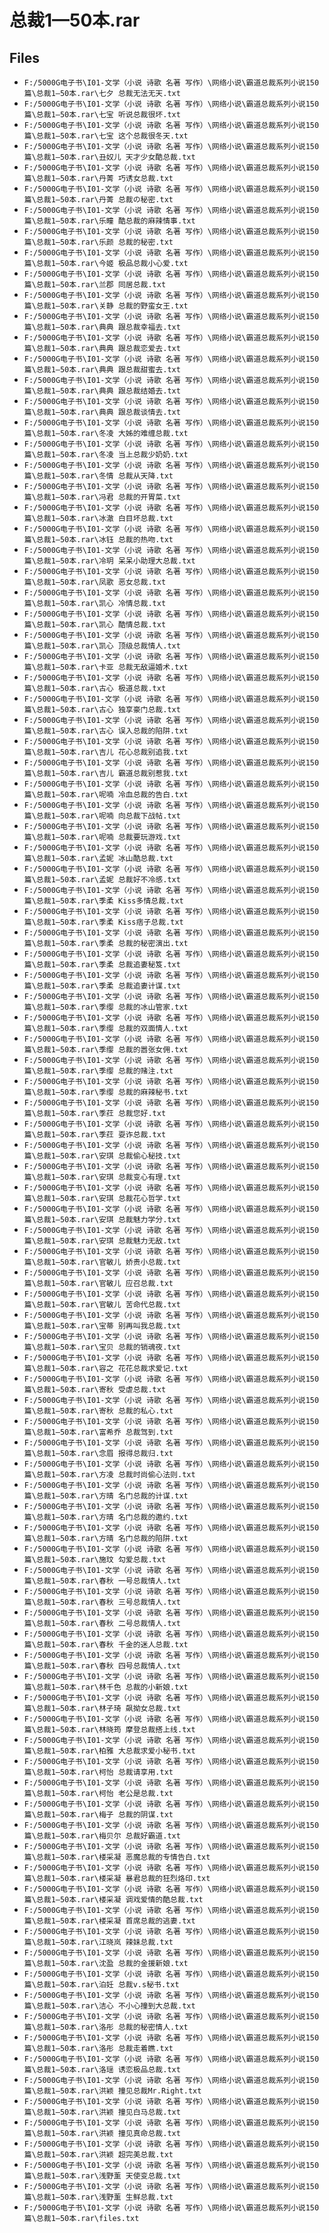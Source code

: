 # 总裁1—50本.rar

## Files

- `F:/5000G电子书\I01-文学（小说 诗歌 名著 写作）\网络小说\霸道总裁系列小说150篇\总裁1—50本.rar\七夕 总裁无法无天.txt`
- `F:/5000G电子书\I01-文学（小说 诗歌 名著 写作）\网络小说\霸道总裁系列小说150篇\总裁1—50本.rar\七宝 听说总裁很坏.txt`
- `F:/5000G电子书\I01-文学（小说 诗歌 名著 写作）\网络小说\霸道总裁系列小说150篇\总裁1—50本.rar\七宝 这个总裁很冬天.txt`
- `F:/5000G电子书\I01-文学（小说 诗歌 名著 写作）\网络小说\霸道总裁系列小说150篇\总裁1—50本.rar\丑奴儿 天才少女酷总裁.txt`
- `F:/5000G电子书\I01-文学（小说 诗歌 名著 写作）\网络小说\霸道总裁系列小说150篇\总裁1—50本.rar\丹菁 巧诱女总裁.txt`
- `F:/5000G电子书\I01-文学（小说 诗歌 名著 写作）\网络小说\霸道总裁系列小说150篇\总裁1—50本.rar\丹菁 总裁の秘密.txt`
- `F:/5000G电子书\I01-文学（小说 诗歌 名著 写作）\网络小说\霸道总裁系列小说150篇\总裁1—50本.rar\乐瞳 酷总裁的麻辣情事.txt`
- `F:/5000G电子书\I01-文学（小说 诗歌 名著 写作）\网络小说\霸道总裁系列小说150篇\总裁1—50本.rar\乐颜 总裁的秘密.txt`
- `F:/5000G电子书\I01-文学（小说 诗歌 名著 写作）\网络小说\霸道总裁系列小说150篇\总裁1—50本.rar\今姬 极品总裁小心爱.txt`
- `F:/5000G电子书\I01-文学（小说 诗歌 名著 写作）\网络小说\霸道总裁系列小说150篇\总裁1—50本.rar\兰郡 同居总裁.txt`
- `F:/5000G电子书\I01-文学（小说 诗歌 名著 写作）\网络小说\霸道总裁系列小说150篇\总裁1—50本.rar\关静 总裁的野蛮女王.txt`
- `F:/5000G电子书\I01-文学（小说 诗歌 名著 写作）\网络小说\霸道总裁系列小说150篇\总裁1—50本.rar\典典 跟总裁幸福去.txt`
- `F:/5000G电子书\I01-文学（小说 诗歌 名著 写作）\网络小说\霸道总裁系列小说150篇\总裁1—50本.rar\典典 跟总裁恋爱去.txt`
- `F:/5000G电子书\I01-文学（小说 诗歌 名著 写作）\网络小说\霸道总裁系列小说150篇\总裁1—50本.rar\典典 跟总裁甜蜜去.txt`
- `F:/5000G电子书\I01-文学（小说 诗歌 名著 写作）\网络小说\霸道总裁系列小说150篇\总裁1—50本.rar\典典 跟总裁结婚去.txt`
- `F:/5000G电子书\I01-文学（小说 诗歌 名著 写作）\网络小说\霸道总裁系列小说150篇\总裁1—50本.rar\典典 跟总裁谈情去.txt`
- `F:/5000G电子书\I01-文学（小说 诗歌 名著 写作）\网络小说\霸道总裁系列小说150篇\总裁1—50本.rar\冬凌 大姊的难缠总裁.txt`
- `F:/5000G电子书\I01-文学（小说 诗歌 名著 写作）\网络小说\霸道总裁系列小说150篇\总裁1—50本.rar\冬凌 当上总裁少奶奶.txt`
- `F:/5000G电子书\I01-文学（小说 诗歌 名著 写作）\网络小说\霸道总裁系列小说150篇\总裁1—50本.rar\冬情 总裁从天降.txt`
- `F:/5000G电子书\I01-文学（小说 诗歌 名著 写作）\网络小说\霸道总裁系列小说150篇\总裁1—50本.rar\冯君 总裁的开胃菜.txt`
- `F:/5000G电子书\I01-文学（小说 诗歌 名著 写作）\网络小说\霸道总裁系列小说150篇\总裁1—50本.rar\冰澈 白目坏总裁.txt`
- `F:/5000G电子书\I01-文学（小说 诗歌 名著 写作）\网络小说\霸道总裁系列小说150篇\总裁1—50本.rar\冰钰 总裁的热吻.txt`
- `F:/5000G电子书\I01-文学（小说 诗歌 名著 写作）\网络小说\霸道总裁系列小说150篇\总裁1—50本.rar\冷玥 呆呆小助理大总裁.txt`
- `F:/5000G电子书\I01-文学（小说 诗歌 名著 写作）\网络小说\霸道总裁系列小说150篇\总裁1—50本.rar\凤歌 恶女总裁.txt`
- `F:/5000G电子书\I01-文学（小说 诗歌 名著 写作）\网络小说\霸道总裁系列小说150篇\总裁1—50本.rar\凯心 冷情总裁.txt`
- `F:/5000G电子书\I01-文学（小说 诗歌 名著 写作）\网络小说\霸道总裁系列小说150篇\总裁1—50本.rar\凯心 酷情总裁.txt`
- `F:/5000G电子书\I01-文学（小说 诗歌 名著 写作）\网络小说\霸道总裁系列小说150篇\总裁1—50本.rar\凯心 顶级总裁情人.txt`
- `F:/5000G电子书\I01-文学（小说 诗歌 名著 写作）\网络小说\霸道总裁系列小说150篇\总裁1—50本.rar\卡亚 总裁无敌逼婚术.txt`
- `F:/5000G电子书\I01-文学（小说 诗歌 名著 写作）\网络小说\霸道总裁系列小说150篇\总裁1—50本.rar\古心 极道总裁.txt`
- `F:/5000G电子书\I01-文学（小说 诗歌 名著 写作）\网络小说\霸道总裁系列小说150篇\总裁1—50本.rar\古心 独享豪门总裁.txt`
- `F:/5000G电子书\I01-文学（小说 诗歌 名著 写作）\网络小说\霸道总裁系列小说150篇\总裁1—50本.rar\古心 误入总裁的陷阱.txt`
- `F:/5000G电子书\I01-文学（小说 诗歌 名著 写作）\网络小说\霸道总裁系列小说150篇\总裁1—50本.rar\吉儿 花心总裁别追我.txt`
- `F:/5000G电子书\I01-文学（小说 诗歌 名著 写作）\网络小说\霸道总裁系列小说150篇\总裁1—50本.rar\吉儿 霸道总裁别惹我.txt`
- `F:/5000G电子书\I01-文学（小说 诗歌 名著 写作）\网络小说\霸道总裁系列小说150篇\总裁1—50本.rar\呢喃 冷血总裁的告白.txt`
- `F:/5000G电子书\I01-文学（小说 诗歌 名著 写作）\网络小说\霸道总裁系列小说150篇\总裁1—50本.rar\呢喃 向总裁下战帖.txt`
- `F:/5000G电子书\I01-文学（小说 诗歌 名著 写作）\网络小说\霸道总裁系列小说150篇\总裁1—50本.rar\呢喃 总裁要玩游戏.txt`
- `F:/5000G电子书\I01-文学（小说 诗歌 名著 写作）\网络小说\霸道总裁系列小说150篇\总裁1—50本.rar\孟妮 冰山酷总裁.txt`
- `F:/5000G电子书\I01-文学（小说 诗歌 名著 写作）\网络小说\霸道总裁系列小说150篇\总裁1—50本.rar\孟妮 总裁好不冷感.txt`
- `F:/5000G电子书\I01-文学（小说 诗歌 名著 写作）\网络小说\霸道总裁系列小说150篇\总裁1—50本.rar\季柔 Kiss多情总裁.txt`
- `F:/5000G电子书\I01-文学（小说 诗歌 名著 写作）\网络小说\霸道总裁系列小说150篇\总裁1—50本.rar\季柔 Kiss痞子总裁.txt`
- `F:/5000G电子书\I01-文学（小说 诗歌 名著 写作）\网络小说\霸道总裁系列小说150篇\总裁1—50本.rar\季柔 总裁的秘密演出.txt`
- `F:/5000G电子书\I01-文学（小说 诗歌 名著 写作）\网络小说\霸道总裁系列小说150篇\总裁1—50本.rar\季柔 总裁追妻秘笈.txt`
- `F:/5000G电子书\I01-文学（小说 诗歌 名著 写作）\网络小说\霸道总裁系列小说150篇\总裁1—50本.rar\季柔 总裁追妻计谋.txt`
- `F:/5000G电子书\I01-文学（小说 诗歌 名著 写作）\网络小说\霸道总裁系列小说150篇\总裁1—50本.rar\季缨 总裁的冰山管家.txt`
- `F:/5000G电子书\I01-文学（小说 诗歌 名著 写作）\网络小说\霸道总裁系列小说150篇\总裁1—50本.rar\季缨 总裁的双面情人.txt`
- `F:/5000G电子书\I01-文学（小说 诗歌 名著 写作）\网络小说\霸道总裁系列小说150篇\总裁1—50本.rar\季缨 总裁的嚣张女佣.txt`
- `F:/5000G电子书\I01-文学（小说 诗歌 名著 写作）\网络小说\霸道总裁系列小说150篇\总裁1—50本.rar\季缨 总裁的赌注.txt`
- `F:/5000G电子书\I01-文学（小说 诗歌 名著 写作）\网络小说\霸道总裁系列小说150篇\总裁1—50本.rar\季缨 总裁的麻辣秘书.txt`
- `F:/5000G电子书\I01-文学（小说 诗歌 名著 写作）\网络小说\霸道总裁系列小说150篇\总裁1—50本.rar\季荭 总裁您好.txt`
- `F:/5000G电子书\I01-文学（小说 诗歌 名著 写作）\网络小说\霸道总裁系列小说150篇\总裁1—50本.rar\季荭 耍诈总裁.txt`
- `F:/5000G电子书\I01-文学（小说 诗歌 名著 写作）\网络小说\霸道总裁系列小说150篇\总裁1—50本.rar\安琪 总裁偷心秘技.txt`
- `F:/5000G电子书\I01-文学（小说 诗歌 名著 写作）\网络小说\霸道总裁系列小说150篇\总裁1—50本.rar\安琪 总裁变心有理.txt`
- `F:/5000G电子书\I01-文学（小说 诗歌 名著 写作）\网络小说\霸道总裁系列小说150篇\总裁1—50本.rar\安琪 总裁花心哲学.txt`
- `F:/5000G电子书\I01-文学（小说 诗歌 名著 写作）\网络小说\霸道总裁系列小说150篇\总裁1—50本.rar\安琪 总裁魅力学分.txt`
- `F:/5000G电子书\I01-文学（小说 诗歌 名著 写作）\网络小说\霸道总裁系列小说150篇\总裁1—50本.rar\安琪 总裁魅力无敌.txt`
- `F:/5000G电子书\I01-文学（小说 诗歌 名著 写作）\网络小说\霸道总裁系列小说150篇\总裁1—50本.rar\官敏儿 娇贵小总裁.txt`
- `F:/5000G电子书\I01-文学（小说 诗歌 名著 写作）\网络小说\霸道总裁系列小说150篇\总裁1—50本.rar\官敏儿 应召总裁.txt`
- `F:/5000G电子书\I01-文学（小说 诗歌 名著 写作）\网络小说\霸道总裁系列小说150篇\总裁1—50本.rar\官敏儿 苦命代总裁.txt`
- `F:/5000G电子书\I01-文学（小说 诗歌 名著 写作）\网络小说\霸道总裁系列小说150篇\总裁1—50本.rar\宝蒂 别再叫我总裁.txt`
- `F:/5000G电子书\I01-文学（小说 诗歌 名著 写作）\网络小说\霸道总裁系列小说150篇\总裁1—50本.rar\宝贝 总裁的销魂夜.txt`
- `F:/5000G电子书\I01-文学（小说 诗歌 名著 写作）\网络小说\霸道总裁系列小说150篇\总裁1—50本.rar\容之 花花总裁求爱记.txt`
- `F:/5000G电子书\I01-文学（小说 诗歌 名著 写作）\网络小说\霸道总裁系列小说150篇\总裁1—50本.rar\寄秋 受虐总裁.txt`
- `F:/5000G电子书\I01-文学（小说 诗歌 名著 写作）\网络小说\霸道总裁系列小说150篇\总裁1—50本.rar\寄秋 总裁的私心.txt`
- `F:/5000G电子书\I01-文学（小说 诗歌 名著 写作）\网络小说\霸道总裁系列小说150篇\总裁1—50本.rar\富希乔 总裁驾到.txt`
- `F:/5000G电子书\I01-文学（小说 诗歌 名著 写作）\网络小说\霸道总裁系列小说150篇\总裁1—50本.rar\念眉 报得总裁归.txt`
- `F:/5000G电子书\I01-文学（小说 诗歌 名著 写作）\网络小说\霸道总裁系列小说150篇\总裁1—50本.rar\方凌 总裁时尚偷心法则.txt`
- `F:/5000G电子书\I01-文学（小说 诗歌 名著 写作）\网络小说\霸道总裁系列小说150篇\总裁1—50本.rar\方晴 名门总裁的计谋.txt`
- `F:/5000G电子书\I01-文学（小说 诗歌 名著 写作）\网络小说\霸道总裁系列小说150篇\总裁1—50本.rar\方晴 名门总裁的邀约.txt`
- `F:/5000G电子书\I01-文学（小说 诗歌 名著 写作）\网络小说\霸道总裁系列小说150篇\总裁1—50本.rar\方晴 名门总裁的陷阱.txt`
- `F:/5000G电子书\I01-文学（小说 诗歌 名著 写作）\网络小说\霸道总裁系列小说150篇\总裁1—50本.rar\施玟 勾爱总裁.txt`
- `F:/5000G电子书\I01-文学（小说 诗歌 名著 写作）\网络小说\霸道总裁系列小说150篇\总裁1—50本.rar\春秋 一号总裁情人.txt`
- `F:/5000G电子书\I01-文学（小说 诗歌 名著 写作）\网络小说\霸道总裁系列小说150篇\总裁1—50本.rar\春秋 三号总裁情人.txt`
- `F:/5000G电子书\I01-文学（小说 诗歌 名著 写作）\网络小说\霸道总裁系列小说150篇\总裁1—50本.rar\春秋 二号总裁情人.txt`
- `F:/5000G电子书\I01-文学（小说 诗歌 名著 写作）\网络小说\霸道总裁系列小说150篇\总裁1—50本.rar\春秋 千金的迷人总裁.txt`
- `F:/5000G电子书\I01-文学（小说 诗歌 名著 写作）\网络小说\霸道总裁系列小说150篇\总裁1—50本.rar\春秋 四号总裁情人.txt`
- `F:/5000G电子书\I01-文学（小说 诗歌 名著 写作）\网络小说\霸道总裁系列小说150篇\总裁1—50本.rar\林千色 总裁的小新娘.txt`
- `F:/5000G电子书\I01-文学（小说 诗歌 名著 写作）\网络小说\霸道总裁系列小说150篇\总裁1—50本.rar\林子琦 飙拗女总裁.txt`
- `F:/5000G电子书\I01-文学（小说 诗歌 名著 写作）\网络小说\霸道总裁系列小说150篇\总裁1—50本.rar\林晓筠 摩登总裁搭上线.txt`
- `F:/5000G电子书\I01-文学（小说 诗歌 名著 写作）\网络小说\霸道总裁系列小说150篇\总裁1—50本.rar\柏雅 大总裁求爱小秘书.txt`
- `F:/5000G电子书\I01-文学（小说 诗歌 名著 写作）\网络小说\霸道总裁系列小说150篇\总裁1—50本.rar\柯怡 总裁请享用.txt`
- `F:/5000G电子书\I01-文学（小说 诗歌 名著 写作）\网络小说\霸道总裁系列小说150篇\总裁1—50本.rar\柯怡 老公是总裁.txt`
- `F:/5000G电子书\I01-文学（小说 诗歌 名著 写作）\网络小说\霸道总裁系列小说150篇\总裁1—50本.rar\梅子 总裁的阴谋.txt`
- `F:/5000G电子书\I01-文学（小说 诗歌 名著 写作）\网络小说\霸道总裁系列小说150篇\总裁1—50本.rar\梅贝尔 总裁好霸道.txt`
- `F:/5000G电子书\I01-文学（小说 诗歌 名著 写作）\网络小说\霸道总裁系列小说150篇\总裁1—50本.rar\楼采凝 恶魔总裁的专情告白.txt`
- `F:/5000G电子书\I01-文学（小说 诗歌 名著 写作）\网络小说\霸道总裁系列小说150篇\总裁1—50本.rar\楼采凝 暴君总裁的狂烈烙印.txt`
- `F:/5000G电子书\I01-文学（小说 诗歌 名著 写作）\网络小说\霸道总裁系列小说150篇\总裁1—50本.rar\楼采凝 调戏爱情的酷总裁.txt`
- `F:/5000G电子书\I01-文学（小说 诗歌 名著 写作）\网络小说\霸道总裁系列小说150篇\总裁1—50本.rar\楼采凝 首席总裁的逃妻.txt`
- `F:/5000G电子书\I01-文学（小说 诗歌 名著 写作）\网络小说\霸道总裁系列小说150篇\总裁1—50本.rar\江晓岚 辣妹总裁.txt`
- `F:/5000G电子书\I01-文学（小说 诗歌 名著 写作）\网络小说\霸道总裁系列小说150篇\总裁1—50本.rar\沈盈 总裁的金援新娘.txt`
- `F:/5000G电子书\I01-文学（小说 诗歌 名著 写作）\网络小说\霸道总裁系列小说150篇\总裁1—50本.rar\泊妊 总裁v.s秘书.txt`
- `F:/5000G电子书\I01-文学（小说 诗歌 名著 写作）\网络小说\霸道总裁系列小说150篇\总裁1—50本.rar\洁心 不小心撞到大总裁.txt`
- `F:/5000G电子书\I01-文学（小说 诗歌 名著 写作）\网络小说\霸道总裁系列小说150篇\总裁1—50本.rar\洛彤 总裁的秘密情人.txt`
- `F:/5000G电子书\I01-文学（小说 诗歌 名著 写作）\网络小说\霸道总裁系列小说150篇\总裁1—50本.rar\洛彤 总裁走着瞧.txt`
- `F:/5000G电子书\I01-文学（小说 诗歌 名著 写作）\网络小说\霸道总裁系列小说150篇\总裁1—50本.rar\洛瑶 诱恋极品总裁.txt`
- `F:/5000G电子书\I01-文学（小说 诗歌 名著 写作）\网络小说\霸道总裁系列小说150篇\总裁1—50本.rar\洪颖 撞见总裁Mr.Right.txt`
- `F:/5000G电子书\I01-文学（小说 诗歌 名著 写作）\网络小说\霸道总裁系列小说150篇\总裁1—50本.rar\洪颖 撞见白马总裁.txt`
- `F:/5000G电子书\I01-文学（小说 诗歌 名著 写作）\网络小说\霸道总裁系列小说150篇\总裁1—50本.rar\洪颖 撞见真命总裁.txt`
- `F:/5000G电子书\I01-文学（小说 诗歌 名著 写作）\网络小说\霸道总裁系列小说150篇\总裁1—50本.rar\洪颖 超完美总裁.txt`
- `F:/5000G电子书\I01-文学（小说 诗歌 名著 写作）\网络小说\霸道总裁系列小说150篇\总裁1—50本.rar\浅野薰 天使变总裁.txt`
- `F:/5000G电子书\I01-文学（小说 诗歌 名著 写作）\网络小说\霸道总裁系列小说150篇\总裁1—50本.rar\浅野薰 生鲜总裁.txt`
- `F:/5000G电子书\I01-文学（小说 诗歌 名著 写作）\网络小说\霸道总裁系列小说150篇\总裁1—50本.rar\files.txt`
